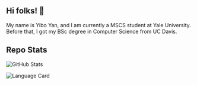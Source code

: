 ## Hi folks! 👋

My name is Yibo Yan, and I am currently a MSCS student at Yale University. Before that, I got my BSc degree in Computer Science from UC Davis.

## Repo Stats

![GitHub Stats](https://github-readme-stats.vercel.app/api?username=totoroyyb&show_icons=true&theme=tokyonight&count_private=true)

![Language Card](https://github-readme-stats.vercel.app/api/top-langs/?username=totoroyyb&layout=compact&exclude_repo=Render-Math-In-UWP-By-KaTex,Render-Equations-In-UWP-By-MathJax,sta141b-final-proj,go-ios-tutorial,LightDays-Website,CodeEdit&langs_count=8&theme=tokyonight)
